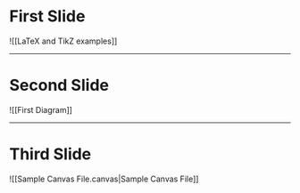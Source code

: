 
# First Slide
![[LaTeX and TikZ examples]]

---
# Second Slide

![[First Diagram]]

---
# Third Slide

![[Sample Canvas File.canvas|Sample Canvas File]]